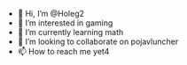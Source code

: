- 👋 Hi, I’m @Holeg2
- 👀 I’m interested in gaming
- 🌱 I’m currently learning math
- 💞️ I’m looking to collaborate on pojavluncher
- 📫 How to reach me yet4

<!---
Holeg2/Holeg2 is a ✨ special ✨ repository because its `README.md` (this file) appears on your GitHub profile.
You can click the Preview link to take a look at your changes.
--->
